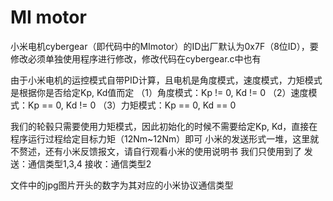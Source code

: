 # MI motor
小米电机cybergear（即代码中的MImotor）的ID出厂默认为0x7F（8位ID），要修改必须单独使用程序进行修改，修改代码在cybergear.c中也有

由于小米电机的运控模式自带PID计算，且电机是角度模式，速度模式，力矩模式是根据你是否给定Kp, Kd值而定
（1）角度模式：Kp != 0, Kd != 0
（2）速度模式：Kp == 0, Kd != 0
（3）力矩模式：Kp == 0, Kd == 0

我们的轮毂只需要使用力矩模式，因此初始化的时候不需要给定Kp, Kd，直接在程序运行过程给定目标力矩（12Nm~12Nm）即可
小米的发送形式一堆，这里就不赘述，还有小米反馈报文，请自行观看小米的使用说明书
我们只使用到了
    发送：通信类型1,3,4
    接收：通信类型2

文件中的jpg图片开头的数字为其对应的小米协议通信类型